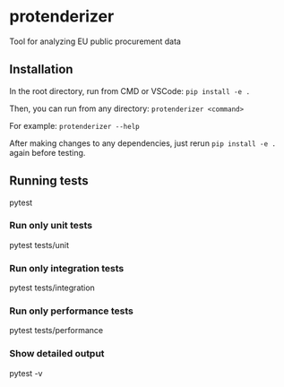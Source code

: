# protenderizer
Tool for analyzing EU public procurement data

## Installation

In the root directory, run from CMD or VSCode:
`pip install -e .`

Then, you can run from any directory:
`protenderizer <command>`

For example:
`protenderizer --help`

After making changes to any dependencies, just rerun `pip install -e .` again before testing.

## Running tests
pytest

### Run only unit tests
pytest tests/unit

### Run only integration tests
pytest tests/integration

### Run only performance tests
pytest tests/performance

### Show detailed output
pytest -v
